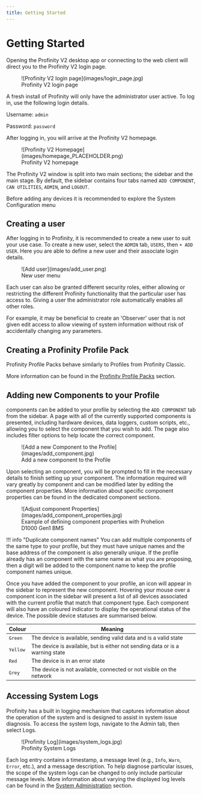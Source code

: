 ```yaml
---
title: Getting Started
---
```


# Getting Started

Opening the Profinity V2 desktop app or connecting to the web client will direct you to the Profinity V2 login page.

<figure markdown>
![Profinity V2 login page](images/login_page.jpg)
<figcaption>Profinity V2 login page</figcaption>
</figure>

A fresh install of Profinity will only have the administrator user active. To log in, use the following login details.

Username: `admin`

Password: `password`

After logging in, you will arrive at the Profinity V2 homepage.

<figure markdown>
![Profinity V2 Homepage](images/homepage_PLACEHOLDER.png)
<figcaption>Profinity V2 homepage</figcaption>
</figure>

The Profinity V2 window is split into two main sections; the sidebar and the main stage. By default, the sidebar contains four tabs named `ADD COMPONENT`, `CAN UTILITIES`, `ADMIN`, and `LOGOUT`.

Before adding any devices it is recommended to explore the System Configuration menu

## Creating a user

After logging in to Profinity, it is recommended to create a new user to suit your use case. To create a new user, select the `ADMIN` tab, `USERS`, then `+ ADD USER`. Here you are able to define a new user and their associate login details.

<figure markdown>
![Add user](images/add_user.png)
<figcaption>New user menu</figcaption>
</figure>

Each user can also be granted different security roles, either allowing or restricting the different Profinity functionality that the particular user has access to. Giving a user the administrator role automatically enables all other roles.

For example, it may be beneficial to create an 'Observer' user that is not given edit access to allow viewing of system information without risk of accidentally changing any parameters.

## Creating a Profinity Profile Pack

Profinity Profile Packs behave similarly to Profiles from Profinity Classic.

More information can be found in the [Profinity Profile Packs](Profiles.md) section.

## Adding new Components to your Profile

components can be added to your profile by selecting the `ADD COMPONENT` tab from the sidebar. A page with all of the currently supported components is presented, including hardware devices, data loggers, custom scripts, etc., allowing you to select the component that you wish to add. The page also includes filter options to help locate the correct component.

<figure markdown>
![Add a new Component to the Profile](images/add_component.jpg)
<figcaption>Add a new component to the Profile</figcaption>
</figure>

Upon selecting an component, you will be prompted to fill in the necessary details to finish setting up your component. The information required will vary greatly by component and can be modified later by editing the component properties. More information about specific component properties can be found in the dedicated component sections.

<figure markdown>
![Adjust component Properties](images/add_component_properties.jpg)
<figcaption>Example of defining component properties with Prohelion D1000 Gen1 BMS</figcaption>
</figure>

!!! info "Duplicate component names"
    You can add multiple components of the same type to your profile, but they must have unique names and the base address of the component is also generally unique. If the profile already has an component with the same name as what you are proposing, then a digit will be added to the component name to keep the profile component names unique.

Once you have added the component to your profile, an icon will appear in the sidebar to represent the new component. Hovering your mouse over a component icon in the sidebar will present a list of all devices associated with the current profile that match that component type. Each component will also have an coloured indicator to display the operational status of the device. The possible device statuses are summarised below.   

| Colour   | Meaning                                                                       |
|----------|-------------------------------------------------------------------------------|
| `Green`  | The device is available, sending valid data and is a valid state              |
| `Yellow` | The device is available, but is either not sending data or is a warning state |
| `Red`    | The device is in an error state                                               |
| `Grey`   | The device is not available, connected or not visible on the network          |

## Accessing System Logs

Profinity has a built in logging mechanism that captures information about the operation of the system and is designed to assist in system issue diagnosis. To access the system logs, navigate to the Admin tab, then select Logs.
<!--Typically this log appears at the bottom of the Profinity screen.  If you close the log and wish to view it again, then the log button on the menu bar will make it reappear.-->

<figure markdown>
![Profinity Log](images/system_logs.jpg)
<figcaption>Profinity System Logs</figcaption>
</figure>

Each log entry contains a timestamp, a message level (e.g., `Info`, `Warn`, `Error`, etc.), and a message description. To help diagnose particular issues, the scope of the system logs can be changed to only include particular message levels. More information about varying the displayed log levels can be found in the [System Administration](System_Admin.md) section.